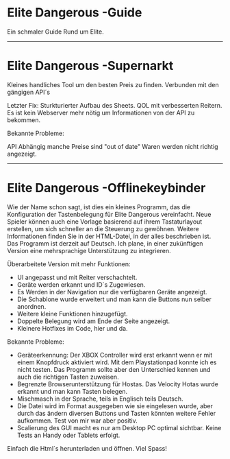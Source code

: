 # Elite Dangerous -Guide

Ein schmaler Guide Rund um Elite. 

________________________________________________________________

# Elite Dangerous -Supernarkt

Kleines handliches Tool um den besten Preis zu finden.
Verbunden mit den gängigen API´s

Letzter Fix:
Sturkturierter Aufbau des Sheets.
QOL mit verbesserten Reitern. 
Es ist kein Webserver mehr nötig um Informationen von der API zu bekommen.

Bekannte Probleme:

API Abhängig manche Preise sind "out of date"
Waren werden nicht richtig angezeigt. 

__________________________________________________________________


# Elite Dangerous -Offlinekeybinder 

Wie der Name schon sagt, ist dies ein kleines Programm, das die Konfiguration der Tastenbelegung für Elite Dangerous vereinfacht.
Neue Spieler können auch eine Vorlage basierend auf ihrem Tastaturlayout erstellen, um sich schneller an die Steuerung zu gewöhnen.
Weitere Informationen finden Sie in der HTML-Datei, in der alles beschrieben ist.
Das Programm ist derzeit auf Deutsch. Ich plane, in einer zukünftigen Version eine mehrsprachige Unterstützung zu integrieren.

Überarbeitete Version mit mehr Funktionen:

- UI angepasst und mit Reiter verschachtelt.
- Geräte werden erkannt und ID´s Zugewiesen. 
- Es Werden in der Navigation nur die verfügbaren Geräte angezeigt.
- Die Schablone wurde erweitert und man kann die Buttons nun selber anordnen.
- Weitere kleine Funktionen hinzugefügt.
- Doppelte Belegung wird am Ende der Seite angezeigt. 
- Kleinere Hotfixes im Code, hier und da.

Bekannte Probleme:

- Geräteerkennung: Der XBOX Controller wird erst erkannt wenn er mit einem Knopfdruck aktiviert wird. Mit dem Playstationpad konnte ich es nicht testen. Das Programm sollte aber den Unterschied kennen und auch die richtigen Tasten zuweisen.
- Begrenzte Browserunterstützung für Hostas. Das Velocity Hotas wurde erkannt und man kann Tasten belegen.
- Mischmasch in der Sprache, teils in Englisch teils Deutsch. 
- Die Datei wird im Format ausgegeben wie sie eingelesen wurde, aber durch das ändern diversen Buttons und Tasten könnten weitere Fehler aufkommen. Test von mir war aber positiv. 
- Scalierung des GUI macht es nur am Desktop PC optimal sichtbar. Keine Tests an Handy oder Tablets erfolgt.


Einfach die Html´s herunterladen und öffnen.
Viel Spass!
